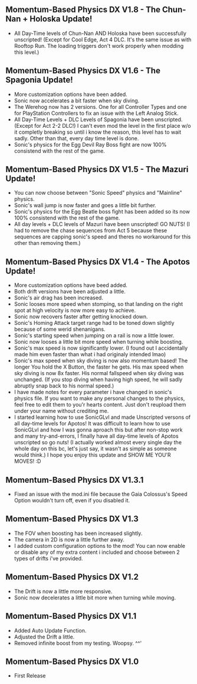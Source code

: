 ## Momentum-Based Physics DX V1.8 - The Chun-Nan + Holoska Update!
- All Day-Time levels of Chun-Nan AND Holoska have been successfully unscripted! (Except for Cool Edge, Act 4 DLC. It's the same issue as with Rooftop Run. The loading triggers don't work properly when modding this level.)

## Momentum-Based Physics DX V1.6 - The Spagonia Update!
- More customization options have been added.
- Sonic now accelerates a bit faster when sky diving.
- The Werehog now has 2 versions. One for all Controller Types and one for PlayStation Controllers to fix an issue with the Left Analog Stick.
- All Day-Time Levels + DLC Levels of Spagonia have been unscripted. (Except for Act 2-2 DLC!) I can't even mod the level in the first place w/o it completly breaking so until i know the reason, this level has to wait sadly. Other than that, every day time level is done.
- Sonic's physics for the Egg Devil Ray Boss fight are now 100% consistend with the rest of the game.

## Momentum-Based Physics DX V1.5 - The Mazuri Update!
- You can now choose between "Sonic Speed" physics and "Mainline" physics.
- Sonic's wall jump is now faster and goes a little bit further.
- Sonic's physics for the Egg Beatle boss fight has been added so its now 100% consistend with the rest of the game.
- All day levels + DLC levels of Mazuri have been unscripted! GO NUTS! (I had to remove the chase sequences from Act 5 because these sequences are capping sonic's speed and theres no workaround for this other than removing them.)

## Momentum-Based Physics DX V1.4 - The Apotos Update!
- More customization options have beed added.
- Both drift versions have been adjusted a little.
- Sonic's air drag has been increased.
- Sonic looses more speed when stomping, so that landing on the right spot at high velocity is now more easy to achieve.
- Sonic now recovers faster after getting knocked down.
- Sonic's Homing Attack target range had to be toned down slightly because of some werid shenanigans.
- Sonic's starting speed when jumping on a rail is now a little lower.
- Sonic now looses a little bit more speed when turning while boosting.
- Sonic's max speed is now significantly lower. (I found out I accidentally made him even faster than what i had originaly intended lmao)
- Sonic's max speed when sky diving is now also momentum based! The longer You hold the X Button, the faster he gets. His max speed when sky diving is now 8x faster. His normal fallspeed when sky diving was unchanged. (If you stop diving when having high speed, he will sadly abruptly snap back to his normal speed.)
- I have made notes for every parameter i have changed in sonic's physics file. If you want to make any personal changes to the physics, feel free to edit them to you'r hearts content. Just don't reupload them under your name without crediting me.
- I started learning how to use SonicGLvl and made Unscripted versons of all day-time levels for Apotos!
It was difficult to learn how to use SonicGLvl and how I was gonna aproach this but after non-stop work and many try-and-errors, I finally have all day-time levels of Apotos unscripted so go nuts! (I actually worked almost every single day the whole day on this bc, let's just say, it wasn't as simple as someone would think.) I hope you enjoy this update and SHOW ME YOU'R MOVES! :D

## Momentum-Based Physics DX V1.3.1
- Fixed an issue with the mod.ini file because the Gaia Colossus's Speed Option wouldn't turn off, even if you disabled it.

## Momentum-Based Physics DX V1.3
- The FOV when boosting has been increased slightly.
- The camera in 2D is now a little further away.
- I added custom configuration options to the mod! You can now enable or disable any of my extra content i included and choose between 2 types of drifts i've provided.

## Momentum-Based Physics DX V1.2
- The Drift is now a little more responsive.
- Sonic now decelerates a little bit more when turning while moving.

## Momentum-Based Physics DX V1.1
- Added Auto Update Function.
- Adjusted the Drift a little.
- Removed infinite boost from my testing. Woopsy. ^^'

## Momentum-Based Physics DX V1.0
- First Release
